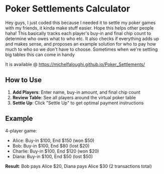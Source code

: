 # Poker Settlements Calculator

Hey guys, I just coded this because I needed it to settle my poker games with my friends, it kinda make stuff easier. Hope this helps other people haha! This basically tracks each player's buy-in and final chip count to determine who owes what to who etc. It also checks if everything adds up and makes sense, and proposes an example solution for who to pay how much to who so we don't have to choose. Sometimes when we're settling big tables this can come in handy 

It is available @ https://michelfaloughi.github.io/Poker_Settlements/

## How to Use

1. **Add Players**: Enter name, buy-in amount, and final chip count
2. **Review Table**: See all players around the virtual poker table
3. **Settle Up**: Click "Settle Up" to get optimal payment instructions

## Example

4-player game:
- Alice: Buy-in $100, End $150 (won $50)
- Bob: Buy-in $100, End $80 (lost $20)
- Charlie: Buy-in $100, End $120 (won $20)
- Diana: Buy-in $100, End $50 (lost $50)

**Result**: Bob pays Alice $20, Diana pays Alice $30 (2 transactions total)

